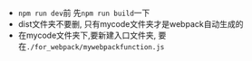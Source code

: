 # 
- `npm run dev`前 先`npm run build`一下
- dist文件夹不要删, 只有mycode文件夹才是webpack自动生成的
- 在mycode文件夹下,要新建入口文件夹, 要在`./for_webpack/mywebpackfunction.js`
